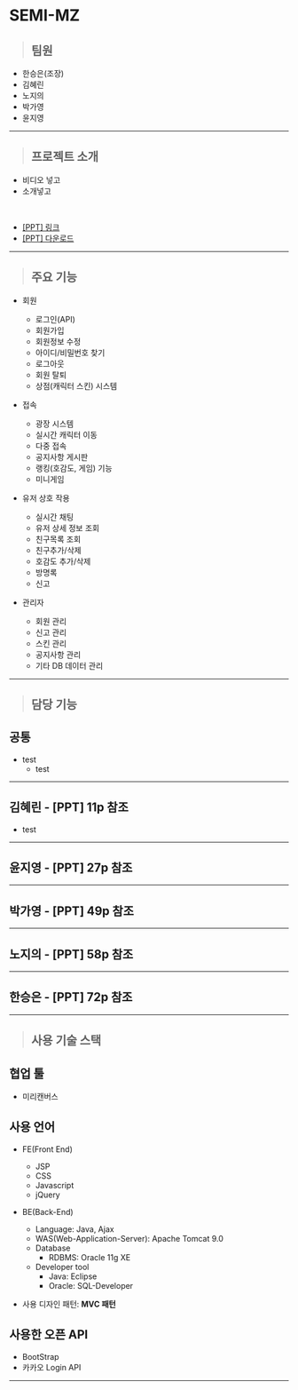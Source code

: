 # SEMI-MZ

> ## 팀원

- 한승은(조장)
- 김혜린
- 노지의
- 박가영
- 윤지영

---

> ## 프로젝트 소개

- 비디오 넣고
- 소개넣고

<br>

- [[PPT] 링크](https://www.miricanvas.com/v/11ytu1c)
- <a href="./SEMI_MZ/WebContent/resource/etc/MZONE_PPT.pdf" download="Mzone.pdf"> [PPT] 다운로드</a>

---

> ## 주요 기능

- 회원
	- 로그인(API)
	- 회원가입
	- 회원정보 수정
	- 아이디/비밀번호 찾기
	- 로그아웃
	- 회원 탈퇴
	- 상점(캐릭터 스킨) 시스템

- 접속
	- 광장 시스템
	- 실시간 캐릭터 이동
	- 다중 접속
	- 공지사항 게시판
	- 랭킹(호감도, 게임) 기능
	- 미니게임

- 유저 상호 작용
	- 실시간 채팅
	- 유저 상세 정보 조회
	- 친구목록 조회
	- 친구추가/삭제
	- 호감도 추가/삭제
	- 방명록
	- 신고

- 관리자
	- 회원 관리
	- 신고 관리
	- 스킨 관리
	- 공지사항 관리
	- 기타 DB 데이터 관리

---

> ## 담당 기능

## 공통

- test
  - test

---

## 김혜린 - [PPT] 11p 참조

- test

---

## 윤지영 - [PPT] 27p 참조

---

## 박가영 - [PPT] 49p 참조

---

## 노지의 - [PPT] 58p 참조

---

## 한승은 - [PPT] 72p 참조

---

> ## 사용 기술 스택

## 협업 툴

- 미리캔버스

## 사용 언어

- FE(Front End)

  - JSP
  - CSS
  - Javascript
  - jQuery

- BE(Back-End)

  - Language: Java, Ajax
  - WAS(Web-Application-Server): Apache Tomcat 9.0
  - Database
    - RDBMS: Oracle 11g XE
  - Developer tool
    - Java: Eclipse
    - Oracle: SQL-Developer

- 사용 디자인 패턴: **MVC 패턴**

## 사용한 오픈 API

- BootStrap
- 카카오 Login API

---
